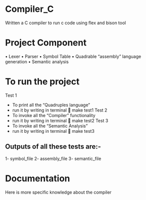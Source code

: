 # Compiler_C
Written a C compiler to run c code using flex and bison tool


# Project Component
•	Lexer 
•	Parser 
•	Symbol Table
•	Quadrable “assembly” language generation
•	Semantic analysis


# To run the project 
Test 1 
-	To print all the “Quadruples language”
-	run it by writing in terminal  make test1
Test 2 
-	To invoke all the “Compiler” functionality
-	run it by writing in terminal  make test2
Test 3 
-	To invoke all the “Semantic Analysis”
-	run it by writing in terminal  make test3


## Outputs of all these tests are:-
1-	symbol_file 
2-	assembly_file
3-	semantic_file


# Documentation 
Here is more specific knowledge about the compiler


